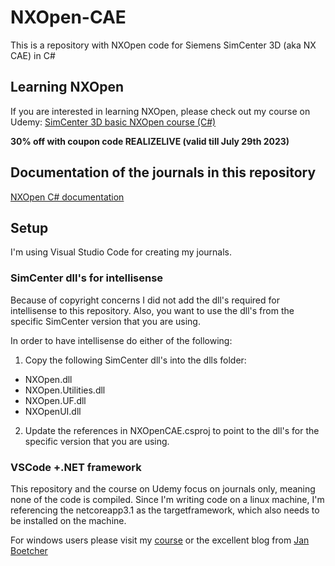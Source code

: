 # NXOpen-CAE

This is a repository with NXOpen code for Siemens SimCenter 3D (aka NX CAE) in C#

## Learning NXOpen

If you are interested in learning NXOpen, please check out my course on Udemy:
[SimCenter 3D basic NXOpen course (C#)](https://www.udemy.com/course/simcenter3d-basic-nxopen-course/?referralCode=4ABC27CFD7D2C57D220B%20)

**30% off with coupon code REALIZELIVE (valid till July 29th 2023)**

## Documentation of the journals in this repository

[NXOpen C# documentation](https://nxopencsdocumentation.thescriptingengineer.com/)

## Setup

I'm using Visual Studio Code for creating my journals.

### SimCenter dll's for intellisense

Because of copyright concerns I did not add the dll's required for intellisense to this repository. Also, you want to use the dll's from the specific SimCenter version that you are using.

In order to have intellisense do either of the following:
 1. Copy the following SimCenter dll's into the dlls folder:
   * NXOpen.dll
   * NXOpen.Utilities.dll
   * NXOpen.UF.dll
   * NXOpenUI.dll
 2. Update the references in NXOpenCAE.csproj to point to the dll's for the specific version that you are using.

 ### VSCode +.NET framework

 This repository and the course on Udemy focus on journals only, meaning none of the code is compiled.
 Since I'm writing code on a linux machine, I'm referencing the netcoreapp3.1 as the targetframework, which also needs to be installed on the machine.

 For windows users please visit my [course]((https://www.udemy.com/course/simcenter3d-basic-nxopen-course/?referralCode=4ABC27CFD7D2C57D220B%20)) or the excellent blog from [Jan Boetcher](https://www.ib-boettcher.de/en/post/nxopen-vscode/)
